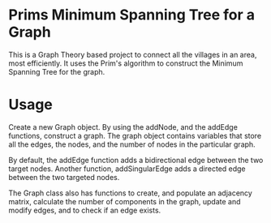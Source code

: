 # Prims Minimum Spanning Tree for a Graph
This is a Graph Theory based project to connect all the villages in an area, most efficiently. It uses the Prim's algorithm to construct the Minimum Spanning Tree for the graph. 

# Usage
Create a new Graph object. By using the addNode, and the addEdge functions, construct a graph.
The graph object contains variables that store all the edges, the nodes, and the number of nodes in the particular graph.

By default, the addEdge function adds a bidirectional edge between the two target nodes. 
Another function, addSingularEdge adds a directed edge between the two targeted nodes.

The Graph class also has functions to create, and populate an adjacency matrix, calculate the number of components in the graph, update and modify edges, and to check if an edge exists.
